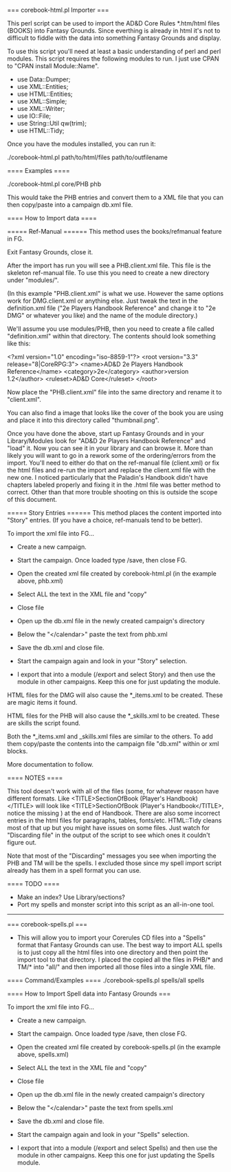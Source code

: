=== corebook-html.pl Importer ===

This perl script can be used to import the AD&D Core Rules *.htm/html files (BOOKS) into Fantasy Grounds. Since everthing is already in html it's not to difficult to fiddle with the data into something Fantasy Grounds and display. 

To use this script you'll need at least a basic understanding of perl and perl modules. This script requires the following modules to run. I just use CPAN to "CPAN install Module::Name".

* use Data::Dumper;
* use XML::Entities;
* use HTML::Entities;
* use XML::Simple;
* use XML::Writer;
* use IO::File;
* use String::Util qw(trim);
* use HTML::Tidy;

Once you have the modules installed, you can run it:

./corebook-html.pl path/to/html/files path/to/outfilename

==== Examples ====

./corebook-html.pl core/PHB phb

This would take the PHB entries and convert them to a XML file that you can then copy/paste into a campaign db.xml file. 

==== How to Import data ====

===== Ref-Manual ======
This method uses the books/refmanual feature in FG.



Exit Fantasy Grounds, close it.

After the import has run you will see a PHB.client.xml file. This file is the skeleton ref-manual file. To use this you need to create a new directory under "modules/". 

(In this example "PHB.client.xml" is what we use. However the same options work for DMG.client.xml or anything else. Just tweak the text in the definition.xml file ("2e Players Handbook Reference" and change it to "2e DMG" or whatever you like) and the name of the module directory.)

We'll assume you use modules/PHB, then you need to create a file called "definition.xml" within that directory. The contents should look something like this:

\<?xml version="1.0" encoding="iso-8859-1"?\>
\<root version="3.3" release="8|CoreRPG:3"\>
	\<name\>AD&#38;D 2e Players Handbook Reference\</name\>
	\<category\>2e\</category\>
	\<author\>version 1.2\</author\>
	\<ruleset\>AD&#38;D Core\</ruleset\>
\</root\>

Now place the "PHB.client.xml" file into the same directory and rename it to "client.xml".

You can also find a image that looks like the cover of the book you are using and place it into this directory called "thumbnail.png".

Once you have done the above, start up Fantasy Grounds and in your Library/Modules look for "AD&D 2e Players Handbook Reference" and "load" it. Now you can see it in your library and can browse it. More than likely you will want to go in a rework some of the ordering/errors from the import. You'll need to either do that on the ref-manual file (client.xml) or fix the html files and re-run the import and replace the client.xml file with the new one. I noticed particularly that the Paladin's Handbook didn't have chapters labeled properly and fixing it in the .html file was better method to correct. Other than that more trouble shooting on this is outside the scope of this document.

===== Story Entries ======
This method places the content imported into "Story" entries. (If you have a choice, ref-manuals tend to be better).

To import the xml file into FG...

* Create a new campaign. 
* Start the campaign. Once loaded type /save, then close FG.

* Open the created xml file created by corebook-html.pl (in the example above, phb.xml)
* Select ALL the text in the XML file and "copy"
* Close file

* Open up the db.xml file in the newly created campaign's directory
* Below the "\</calendar\>" paste the text from phb.xml
* Save the db.xml and close file.

* Start the campaign again and look in your "Story" selection.
* I export that into a module (/export and select Story) and then use the module in other campaigns. Keep this one for just updating the module.  

HTML files for the DMG will also cause the *_items.xml to be created. These are magic items it found.

HTML files for the PHB will also cause the *_skills.xml to be created. These are skills the script found.

Both the *_items.xml and _skills.xml files are similar to the others. To add them copy/paste the contents into the campaign file "db.xml" within <skills> or <item> xml blocks.

More documentation to follow.

==== NOTES ====

This tool doesn't work with all of the files (some, for whatever reason have different formats. Like \<TITLE\>SectionOfBook (Player's Handbook)\</TITLE\> will look like \<TITLE\>SectionOfBook (Player's Handbook\</TITLE\>, notice the missing ) at the end of Handbook. There are also some incorrect entries in the html files for paragraphs, tables, fonts/etc. HTML::Tidy cleans most of that up but you might have issues on some files.  Just watch for "Discarding file" in the output of the script to see which ones it couldn't figure out.

Note that most of the "Discarding" messages you see when importing the PHB and TM will be the spells. I excluded those since my spell import script already has them in a spell format you can use. 

==== TODO ====

* Make an index? Use Library/sections?
* Port my spells and monster script into this script as an all-in-one tool.

------------------------------------------------------------------------------------------------------------------------------

=== corebook-spells.pl ===
 
* This will allow you to import your Corerules CD files into a "Spells" format that Fantasy Grounds can use. The best way to import ALL spells is to just copy all the html files into one directory and then point the import tool to that directory. I placed the copied all the files in PHB/* and TM/* into "all/" and then imported all those files into a single XML file.

==== Command/Examples ====
./corebook-spells.pl spells/all spells

==== How to Import Spell data into Fantasy Grounds ===

To import the xml file into FG...

* Create a new campaign. 
* Start the campaign. Once loaded type /save, then close FG.

* Open the created xml file created by corebook-spells.pl (in the example above, spells.xml)
* Select ALL the text in the XML file and "copy"
* Close file

* Open up the db.xml file in the newly created campaign's directory
* Below the "\</calendar\>" paste the text from spells.xml
* Save the db.xml and close file.

* Start the campaign again and look in your "Spells" selection.
* I export that into a module (/export and select Spells) and then use the module in other campaigns. Keep this one for just updating the Spells module.  
